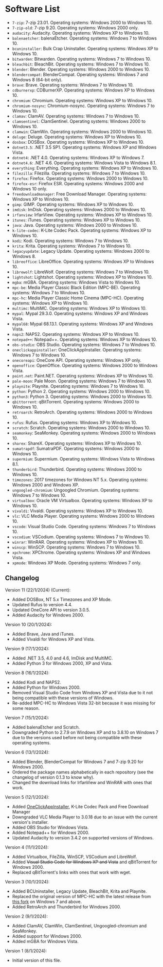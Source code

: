 # Software List

 - `7-zip`: 7-zip 23.01. Operating systems: Windows 2000 to Windows 10.
 - `7-zip-old`: 7-zip 9.20. Operating systems: Windows 2000 only.
 - `audacity`: Audacity. Operating systems: Windows XP to Windows 10.
 - `balenaetcher`: balenaEtcher. Operating systems: Windows 7 to Windows 10.
 - `bcuninstaller`: Bulk Crap Uninstaller. Operating systems: Windows XP to Windows 10.
 - `bitwarden`: Bitwarden. Operating systems: Windows 7 to Windows 10.
 - `bleachbit`: BleachBit. Operating systems: Windows 7 to Windows 10.
 - `blender`: Blender. Operating systems: Windows 2000 to Windows 10.
 - `blendercompat`: BlenderCompat. Operating systems: Windows 7 and Windows 8 (64-bit only).
 - `brave`: Brave. Operating systems: Windows 7 to Windows 10.
 - `cdburnerxp`: CDBurnerXP. Operating systems: Windows XP to Windows 10.
 - `chromium`: Chromium. Operating systems: Windows XP to Windows 10.
 - `chromium-nosync`: Chromium-nosync. Operating systems: Windows 7 to Windows 10.
 - `clamav`: ClamAV. Operating systems: Windows 7 to Windows 10.
 - `clamsentinel`: ClamSentinel. Operating systems: Windows 2000 to Windows 10.
 - `clamwin`: ClamWin. Operating systems: Windows 2000 to Windows 10.
 - `deluge`: Deluge. Operating systems: Windows XP to Windows 10.
 - `dosbox`: DOSBox. Operating systems: Windows XP to Windows 10.
 - `dotnet3.5`: .NET 3.5 SP1. Operating systems: Windows XP and Windows Vista.
 - `dotnet4`: .NET 4.0. Operating systems: Windows XP to Windows 7.
 - `dotnet4.6`: .NET 4.6. Operating systems: Windows Vista to Windows 8.1.
 - `everything`: Everything. Operating systems: Windows XP to Windows 10.
 - `filezilla`: Filezilla. Operating systems: Windows 7 to Windows 10.
 - `firefox`: Firefox. Operating systems: Windows 2000 to Windows 10.
 - `firefox-esr`: Firefox ESR. Operating systems: Windows 2000 and Windows 10 only.
 - `freedownloadmanager`: Free Download Manager. Operating systems: Windows XP to Windows 10.
 - `gimp`: GIMP. Operating systems: Windows XP to Windows 10.
 - `imdisk`: ImDisk. Operating systems: Windows 2000 to Windows 10.
 - `irfanview`: IrfanView. Operating systems: Windows XP to Windows 10.
 - `itunes`: iTunes. Operating systems: Windows XP to Windows 10.
 - `java`: Java. Operating systems: Windows 2000 to Windows 10.
 - `k-lite-codec`: K-Lite Codec Pack. Operating systems: Windows XP to Windows 10.
 - `kodi`: Kodi. Operating systems: Windows 7 to Windows 10.
 - `krita`: Krita. Operating systems: Windows 7 to Windows 10.
 - `legacyupdate`: Legacy Update. Operating systems: Windows 2000 to Windows 8.
 - `libreoffice`: LibreOffice. Operating systems: Windows XP to Windows 10.
 - `librewolf`: LibreWolf. Operating systems: Windows 7 to Windows 10.
 - `lightshot`: Lightshot. Operating systems: Windows XP to Windows 10.
 - `mgba`: mGBA. Operating systems: Windows Vista to Windows 10.
 - `mpc-be`: Media Player Classic Black Edition (MPC-BE). Operating systems: Windows 7 to Windows 10.
 - `mpc-hc`: Media Player Classic Home Cinema (MPC-HC). Operating systems: Windows XP to Windows 10.
 - `multimc`: MultiMC. Operating systems: Windows XP to Windows 10.
 - `mypal`: Mypal 29.3.0. Operating systems: Windows XP and Windows Vista.
 - `mypal68`: Mypal 68.13.1. Operating systems: Windows XP and Windows Vista.
 - `naps2`: NAPS2. Operating systems: Windows XP to Windows 10.
 - `notepad++`: Notepad++. Operating systems: Windows XP to Windows 10.
 - `obs-studio`: OBS Studio. Operating systems: Windows 7 to Windows 10.
 - `oneclickappinstaller`: OneClickAppInstaller. Operating systems: Windows 7 to Windows 10.
 - `onecoreapi`: OneCore API. Operating systems: Windows XP only.
 - `openoffice`: OpenOffice. Operating systems: Windows 2000 to Windows Vista.
 - `paint.net`: Paint.NET. Operating systems: Windows XP to Windows 10.
 - `pale-moon`: Pale Moon. Operating systems: Windows 7 to Windows 10.
 - `playnite`: Playnite. Operating systems: Windows 7 to Windows 10.
 - `python`: Python 2. Operating systems: Windows 2000 to Windows 10.
 - `python3`: Python 3. Operating systems: Windows 2000 to Windows 10.
 - `qbittorrent`: qBitTorrent. Operating systems: Windows 2000 to Windows 10.
 - `retroarch`: RetroArch. Operating systems: Windows 2000 to Windows 10.
 - `rufus`: Rufus. Operating systems: Windows XP to Windows 10.
 - `scratch`: Scratch. Operating systems: Windows 2000 to Windows 10.
 - `seamonkey`: SeaMonkey. Operating systems: Windows 2000 to Windows 10.
 - `sharex`: ShareX. Operating systems: Windows XP to Windows 10.
 - `sumatrapdf`: SumatraPDF. Operating systems: Windows 2000 to Windows 10.
 - `supermium`: Supermium. Operating systems: Windows Vista to Windows 8.1.
 - `thunderbird`: Thunderbird. Operating systems: Windows 2000 to Windows 10.
 - `timezones`: 2017 timezones for Windows NT 5.x. Operating systems: Windows 2000 and Windows XP.
 - `ungoogled-chromium`: Ungoogled Chromium. Operating systems: Windows 7 to Windows 10.
 - `virtualbox`: Oracle VM Virtualbox. Operating systems: Windows XP to Windows 10.
 - `vivaldi`: Vivaldi. Operating systems: Windows XP to Windows 10.
 - `vlc`: VLC Media Player. Operating systems: Windows 2000 to Windows 10.
 - `vscode`: Visual Studio Code. Operating systems: Windows 7 to Windows 10.
 - `vscodium`: VSCodium. Operating systems: Windows 7 to Windows 10.
 - `winrar`: WinRAR. Operating systems: Windows XP to Windows 10.
 - `winscp`: WinSCP. Operating systems: Windows 7 to Windows 10.
 - `xpchrome`: XPChrome. Operating systems: Windows XP and Windows Vista.
 - `xpmode`: Windows XP Mode. Operating systems: Windows 7 only.

## Changelog

Version 11 (22/1/2024) (Current):
- Added DOSBox, NT 5.x Timezones and XP Mode.
- Updated Rufus to version 4.4.
- Updated OneCore API to version 3.0.5.
- Added Audacity for Windows 2000.

Version 10 (20/1/2024):
- Added Brave, Java and iTunes.
- Added Vivaldi for Windows XP and Vista.

Version 9 (17/1/2024):
- Added .NET 3.5, 4.0 and 4.6, ImDisk and MultiMC.
- Added Python 3 for Windows 2000, XP and Vista.

Version 8 (16/1/2024):
- Added Kodi and NAPS2.
- Added Python for Windows 2000.
- Removed Visual Studio Code from Windows XP and Vista due to it not being compatible with these versions of Windows.
- Re-added MPC-HC to Windows Vista 32-bit because it was missing for some reason.

Version 7 (15/1/2024):
- Added balenaEtcher and Scratch.
- Downgraded Python to 2.7.9 on Windows XP and to 3.8.10 on Windows 7 due to the versions used before not being compatible with these operating systems.

Version 6 (13/1/2024):
- Added Blender, BlenderCompat for Windows 7 and 7-zip 9.20 for Windows 2000.
- Ordered the package names alphabetically in each repository (see the changelog of version 0.1.3 to know why).
- Changed the download links for IrfanView and WinRAR with ones that work.

Version 5 (12/1/2024):
- Added [OneClickAppInstaller](https://github.com/MasterJayanX/OneClickAppInstaller), K-Lite Codec Pack and Free Download Manager
- Downgraded VLC Media Player to 3.0.18 due to an issue with the current version's installer.
- Added OBS Studio for Windows Vista.
- Added Notepad++ for Windows 2000.
- Updated Audacity to version 3.4.2 on supported versions of Windows.

Version 4 (11/1/2024):
- Added Virtualbox, FileZilla, WinSCP, VSCodium and LibreWolf.
- Added ~~Visual Studio Code for Windows XP and Vista~~ and qBitTorrent for Windows 2000.
- Replaced qBitTorrent's links with ones that work with wget.

Version 3 (10/1/2024):
- Added BCUninstaller, Legacy Update, BleachBit, Krita and Playnite.
- Replaced the original version of MPC-HC with the latest release from [this fork](https://github.com/clsid2/mpc-hc) on Windows 7 and above.
- Added RetroArch and Thunderbird for Windows 2000.

Version 2 (9/1/2024):
- Added ClamAV, ClamWin, ClamSentinel, Ungoogled-chromium and SeaMonkey.
- Added support for Windows 2000.
- Added mGBA for Windows Vista.

Version 1 (8/1/2024):
- Initial version of this file.
